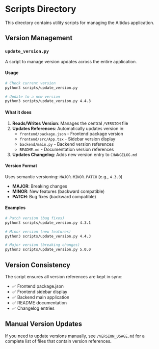 # Scripts Directory

This directory contains utility scripts for managing the Altidus application.

## Version Management

### `update_version.py`

A script to manage version updates across the entire application.

#### Usage

```bash
# Check current version
python3 scripts/update_version.py

# Update to a new version
python3 scripts/update_version.py 4.4.3
```

#### What it does

1. **Reads/Writes Version**: Manages the central `/VERSION` file
2. **Updates References**: Automatically updates version in:
   - `frontend/package.json` - Frontend package version
   - `frontend/src/App.tsx` - Sidebar version display
   - `backend/main.py` - Backend version references
   - `README.md` - Documentation version references
3. **Updates Changelog**: Adds new version entry to `CHANGELOG.md`

#### Version Format

Uses semantic versioning: `MAJOR.MINOR.PATCH` (e.g., `4.3.0`)

- **MAJOR**: Breaking changes
- **MINOR**: New features (backward compatible)
- **PATCH**: Bug fixes (backward compatible)

#### Examples

```bash
# Patch version (bug fixes)
python3 scripts/update_version.py 4.3.1

# Minor version (new features)
python3 scripts/update_version.py 4.4.3

# Major version (breaking changes)
python3 scripts/update_version.py 5.0.0
```

## Version Consistency

The script ensures all version references are kept in sync:

- ✅ Frontend package.json
- ✅ Frontend sidebar display
- ✅ Backend main application
- ✅ README documentation
- ✅ Changelog entries

## Manual Version Updates

If you need to update versions manually, see `/VERSION_USAGE.md` for a complete list of files that contain version references.
